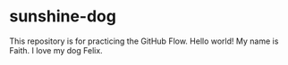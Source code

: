 # sunshine-dog
This repository is for practicing the GitHub Flow.
Hello world! My name is Faith. I love my dog Felix. 
